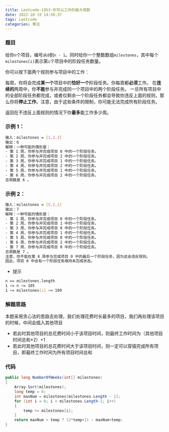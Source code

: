 ```yaml
---
title: Leetcode-1953-你可以工作的最大周数
date: 2022-10-19 14:58:37
tags: Leetcode
categories: 算法
---
```


### 题目
给你`n`个项目，编号从`0`到`n - 1`。同时给你一个整数数组`milestones`，其中每个`milestones[i]`表示第`i`个项目中的阶段任务数量。

<!--more-->
你可以按下面两个规则参与项目中的工作：

每周，你将会完成**某一个**项目中的**恰好一个**阶段任务。你每周都**必须**工作。
在**连续的**两周中，你**不能**参与并完成同一个项目中的两个阶段任务。
一旦所有项目中的全部阶段任务都完成，或者仅剩余一个阶段任务都会导致你违反上面的规则，那么你将**停止工作**。注意，由于这些条件的限制，你可能无法完成所有阶段任务。

返回在不违反上面规则的情况下你**最多**能工作多少周。

### 示例 1：
~~~bash
输入：milestones = [1,2,3]
输出：6
解释：一种可能的情形是：
​​​​- 第 1 周，你参与并完成项目 0 中的一个阶段任务。
- 第 2 周，你参与并完成项目 2 中的一个阶段任务。
- 第 3 周，你参与并完成项目 1 中的一个阶段任务。
- 第 4 周，你参与并完成项目 2 中的一个阶段任务。
- 第 5 周，你参与并完成项目 1 中的一个阶段任务。
- 第 6 周，你参与并完成项目 2 中的一个阶段任务。
总周数是 6 。
~~~

### 示例 2：
~~~bash
输入：milestones = [5,2,1]
输出：7
解释：一种可能的情形是：
- 第 1 周，你参与并完成项目 0 中的一个阶段任务。
- 第 2 周，你参与并完成项目 1 中的一个阶段任务。
- 第 3 周，你参与并完成项目 0 中的一个阶段任务。
- 第 4 周，你参与并完成项目 1 中的一个阶段任务。
- 第 5 周，你参与并完成项目 0 中的一个阶段任务。
- 第 6 周，你参与并完成项目 2 中的一个阶段任务。
- 第 7 周，你参与并完成项目 0 中的一个阶段任务。
总周数是 7 。
注意，你不能在第 8 周参与完成项目 0 中的最后一个阶段任务，因为这会违反规则。
因此，项目 0 中会有一个阶段任务维持未完成状态。
~~~

- 提示
~~~bash
n == milestones.length
1 <= n <= 105
1 <= milestones[i] <= 109
~~~


### 解题思路
本题采用贪心法的思路去处理，我们处理花费时长最多的项目，我们再处理该项目的时候，中间会插入其他项目
- 若此时其他项目的总花费时间小于该项目时间，则最终工作时间为（其他项目时间总和*2）+1
- 若此时其他项目的总花费时间大于该项目时间，则一定可以穿插完成所有项目，即最终工作时间为所有项目时间总和

### 代码
~~~C#
public long NumberOfWeeks(int[] milestones) 
{
    Array.Sort(milestones);
    long temp = 0;
    int maxNum = milestones[milestones.Length - 1];
    for (int i = 0; i < milestones.Length-1; i++)
    {
        temp += milestones[i];
    }
    return maxNum > temp ? (2*temp+1) : maxNum+temp;
}

~~~